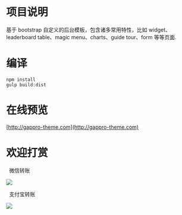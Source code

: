 # 项目说明

基于 bootstrap 自定义的后台模板，包含诸多常用特性，比如 widget、leaderboard table、magic menu、charts、guide tour、form 等等页面.

# 编译

```
npm install
gulp build:dist
```

# 在线预览

[http://gappro-theme.com](http://gappro-theme.com)

# 欢迎打赏

&nbsp;&nbsp;微信转账

![](https://raw.githubusercontent.com/boostbob/gappro-theme/master/img/weixin.jpg)

&nbsp;&nbsp;支付宝转账

![](https://raw.githubusercontent.com/boostbob/gappro-theme/master/img/alipay.jpg)




